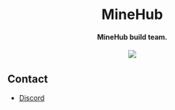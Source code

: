<h1 align="center">MineHub</h1>
<h4 align="center">MineHub build team.</h6>
<p align="center">
  <img src="https://media.discordapp.net/attachments/799543622664060958/1003439802122764298/medouydw30000wl.png?width=1920&height=600">
</p>

## Contact
* [Discord](https://minehubcreations.com/)
